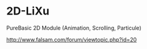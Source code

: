 # 2D-LiXu
PureBasic 2D Module (Animation, Scrolling, Particule)

http://www.falsam.com/forum/viewtopic.php?id=20
